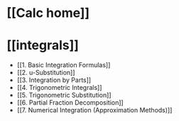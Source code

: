 # [[Calc home]]
# [[integrals]]
- [[1. Basic Integration Formulas]]
- [[2.  u-Substitution]]
- [[3. Integration by Parts]]
- [[4. Trigonometric Integrals]]
- [[5. Trigonometric Substitution]]
- [[6. Partial Fraction Decomposition]]
- [[7. Numerical Integration (Approximation Methods)]]